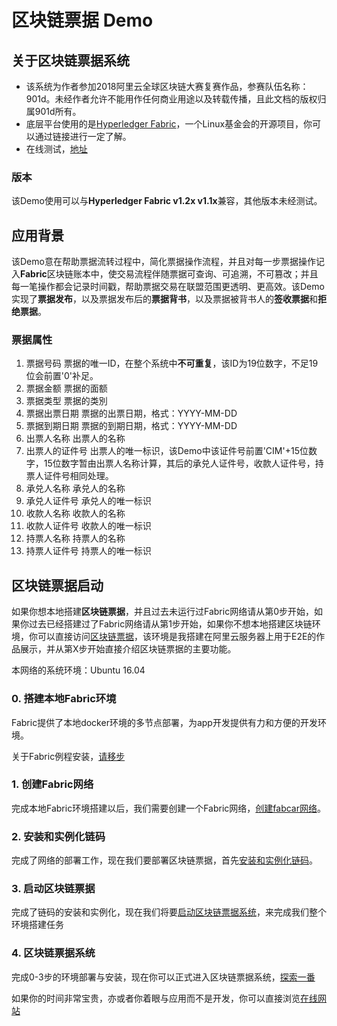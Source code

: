 # 区块链票据 Demo

## 关于区块链票据系统
- 该系统为作者参加2018阿里云全球区块链大赛复赛作品，参赛队伍名称：901d。未经作者允许不能用作任何商业用途以及转载传播，且此文档的版权归属901d所有。
- 底层平台使用的是[Hyperledger Fabric](https://github.com/hyperledger/fabric/tree/master/docs)，一个Linux基金会的开源项目，你可以通过链接进行一定了解。
- 在线测试，[地址](http://47.100.238.193:3002/login)

### 版本
该Demo使用可以与**Hyperledger Fabric v1.2x v1.1x**兼容，其他版本未经测试。

## 应用背景
该Demo意在帮助票据流转过程中，简化票据操作流程，并且对每一步票据操作记入**Fabric**区块链账本中，使交易流程伴随票据可查询、可追溯，不可篡改；并且每一笔操作都会记录时间戳，帮助票据交易在联盟范围更透明、更高效。该Demo实现了**票据发布**，以及票据发布后的**票据背书**，以及票据被背书人的**签收票据**和**拒绝票据**。
### 票据属性
1. 票据号码 票据的唯一ID，在整个系统中**不可重复**，该ID为19位数字，不足19位会前置'0'补足。
2. 票据金额 票据的面额
3. 票据类型 票据的类別
4. 票据出票日期 票据的出票日期，格式：YYYY-MM-DD
5. 票据到期日期 票据的到期日期，格式：YYYY-MM-DD
6. 出票人名称 出票人的名称
7. 出票人的证件号 出票人的唯一标识，该Demo中该证件号前置'CIM'+15位数字，15位数字暂由出票人名称计算，其后的承兑人证件号，收款人证件号，持票人证件号相同处理。
8. 承兑人名称 承兑人的名称
9. 承兑人证件号 承兑人的唯一标识
10. 收款人名称 收款人的名称
11. 收款人证件号 收款人的唯一标识
12. 持票人名称 持票人的名称
13. 持票人证件号 持票人的唯一标识 

## 区块链票据启动
如果你想本地搭建**区块链票据**，并且过去未运行过Fabric网络请从第0步开始，如果你过去已经搭建过了Fabric网络请从第1步开始，如果你不想本地搭建区块链环境，你可以直接访问[区块链票据](http://47.100.238.193:3002/login)，该环境是我搭建在阿里云服务器上用于E2E的作品展示，并从第X步开始直接介绍区块链票据的主要功能。

本网络的系统环境：Ubuntu 16.04
### 0. 搭建本地Fabric环境
Fabric提供了本地docker环境的多节点部署，为app开发提供有力和方便的开发环境。

关于Fabric例程安装，[请移步](doc/env_setup.md)
### 1. 创建Fabric网络
完成本地Fabric环境搭建以后，我们需要创建一个Fabric网络，[创建fabcar网络](doc/get_network.md)。
### 2. 安装和实例化链码
完成了网络的部署工作，现在我们要部署区块链票据，首先[安装和实例化链码](doc/install_instantiate_chaincode.md)。
### 3. 启动区块链票据
完成了链码的安装和实例化，现在我们将要[启动区块链票据系统](doc/start_billsonbc.md)，来完成我们整个环境搭建任务
### 4. 区块链票据系统
完成0-3步的环境部署与安装，现在你可以正式进入区块链票据系统，[探索一番](doc/introduction.md)

如果你的时间非常宝贵，亦或者你着眼与应用而不是开发，你可以直接浏览[在线网站](http://47.100.238.193:3002/login)